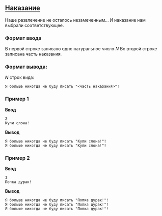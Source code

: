 ## [Наказание](../../../solutions/2.1/21_h.py)

Наше развлечение не осталось незамеченным...
И наказание нам выбрали соответствующее.

### Формат ввода

В первой строке записано одно натуральное число $N$
Во второй строке записана часть наказания.

### Формат вывода:

$N$ строк вида: 

```plaintext
Я больше никогда не буду писать "<часть наказания>"!
```

### Пример 1

__Ввод__
```plaintext
2
Купи слона!
```

__Вывод__
```plaintext
Я больше никогда не буду писать "Купи слона!"!
Я больше никогда не буду писать "Купи слона!"!
```

### Пример 2

__Ввод__
```plaintext
3
Попка дурак!
```

__Вывод__
```plaintext
Я больше никогда не буду писать "Попка дурак!"!
Я больше никогда не буду писать "Попка дурак!"!
Я больше никогда не буду писать "Попка дурак!"!
```
